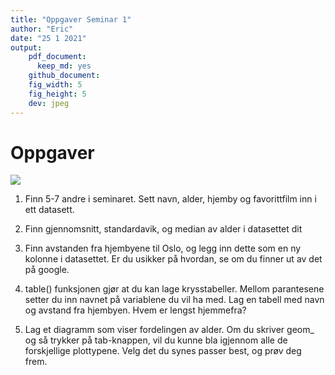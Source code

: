 ```yaml
---
title: "Oppgaver Seminar 1"
author: "Eric"
date: "25 1 2021"
output: 
    pdf_document: 
      keep_md: yes
    github_document:
    fig_width: 5
    fig_height: 5
    dev: jpeg
---
```




# Oppgaver

![](C:/Users/egen9/OneDrive/Documents/UiO/Master_STV/1020_Var_2021/PDF-skript/Bilder/Flaw.jpg)


1. Finn 5-7 andre i seminaret. Sett navn, alder, hjemby og favorittfilm inn i ett datasett. 

2.  Finn gjennomsnitt, standardavik, og median av alder i datasettet dit

3. Finn avstanden fra hjembyene til Oslo, og legg inn dette som en ny kolonne i datasettet. 
   Er du usikker på hvordan, se om du finner ut av det på google. 

4. table() funksjonen gjør at du kan lage krysstabeller. Mellom parantesene setter du inn navnet på variablene
   du vil ha med. Lag en tabell med navn og avstand fra hjembyen. Hvem er lengst hjemmefra?
   
5. Lag et diagramm som viser fordelingen av alder. Om du skriver geom_ og så trykker på tab-knappen,
   vil du kunne bla igjennom alle de forskjellige plottypene. Velg det du synes passer best, og prøv
   deg frem. 




